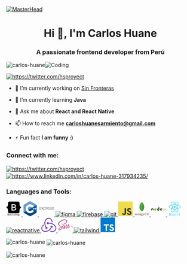 [![MasterHead](https://devtechnosys.com/insights/wp-content/uploads/2022/01/Hire-React-Native.gif)](https://rishavchanda.io)
<h1 align="center">Hi 👋, I'm Carlos Huane</h1>
<h3 align="center">A passionate frontend developer from Perú</h3>
<img align="right" alt="Coding" width="400" src="https://media4.giphy.com/media/v1.Y2lkPTc5MGI3NjExNDE5YzY0Y2QwNTUwMWYzN2EzNGU1NTNkOGQ2YmNmODBkYTMyMTVjOSZjdD1n/qgQUggAC3Pfv687qPC/giphy.gif" >
<p align="left"> <img src="https://komarev.com/ghpvc/?username=carlos-huane&label=Profile%20views&color=0e75b6&style=flat" alt="carlos-huane" /> </p>

<p align="left"> <a href="https://twitter.com/https://twitter.com/hsproyect" target="blank"><img src="https://img.shields.io/twitter/follow/https://twitter.com/hsproyect?logo=twitter&style=for-the-badge" alt="https://twitter.com/hsproyect" /></a> </p>

- 🔭 I’m currently working on [Sin Fronteras](https://github.com/No-Country/s6-06-t-react-native)

- 🌱 I’m currently learning **Java**

- 💬 Ask me about **React and React Native**

- 📫 How to reach me **carloshuanesarmiento@gmail.com**

- ⚡ Fun fact **I am funny :)**

<h3 align="left">Connect with me:</h3>
<p align="left">
<a href="https://twitter.com/hsproyect" target="blank"><img align="center" src="https://raw.githubusercontent.com/rahuldkjain/github-profile-readme-generator/master/src/images/icons/Social/twitter.svg" alt="https://twitter.com/hsproyect" height="30" width="40" /></a>
<a href="https://www.linkedin.com/in/carlos-huane-317934235/" target="blank"><img align="center" src="https://raw.githubusercontent.com/rahuldkjain/github-profile-readme-generator/master/src/images/icons/Social/linked-in-alt.svg" alt="https://www.linkedin.com/in/carlos-huane-317934235/" height="30" width="40" /></a>
</p>

<h3 align="left">Languages and Tools:</h3>
<p align="left"> <a href="https://getbootstrap.com" target="_blank" rel="noreferrer"> <img src="https://raw.githubusercontent.com/devicons/devicon/master/icons/bootstrap/bootstrap-plain-wordmark.svg" alt="bootstrap" width="40" height="40"/> </a> <a href="https://www.w3schools.com/cpp/" target="_blank" rel="noreferrer"> <img src="https://raw.githubusercontent.com/devicons/devicon/master/icons/cplusplus/cplusplus-original.svg" alt="cplusplus" width="40" height="40"/> </a> <a href="https://expressjs.com" target="_blank" rel="noreferrer"> <img src="https://raw.githubusercontent.com/devicons/devicon/master/icons/express/express-original-wordmark.svg" alt="express" width="40" height="40"/> </a> <a href="https://www.figma.com/" target="_blank" rel="noreferrer"> <img src="https://www.vectorlogo.zone/logos/figma/figma-icon.svg" alt="figma" width="40" height="40"/> </a> <a href="https://firebase.google.com/" target="_blank" rel="noreferrer"> <img src="https://www.vectorlogo.zone/logos/firebase/firebase-icon.svg" alt="firebase" width="40" height="40"/> </a> <a href="https://git-scm.com/" target="_blank" rel="noreferrer"> <img src="https://www.vectorlogo.zone/logos/git-scm/git-scm-icon.svg" alt="git" width="40" height="40"/> </a> <a href="https://developer.mozilla.org/en-US/docs/Web/JavaScript" target="_blank" rel="noreferrer"> <img src="https://raw.githubusercontent.com/devicons/devicon/master/icons/javascript/javascript-original.svg" alt="javascript" width="40" height="40"/> </a> <a href="https://www.mongodb.com/" target="_blank" rel="noreferrer"> <img src="https://raw.githubusercontent.com/devicons/devicon/master/icons/mongodb/mongodb-original-wordmark.svg" alt="mongodb" width="40" height="40"/> </a> <a href="https://nodejs.org" target="_blank" rel="noreferrer"> <img src="https://raw.githubusercontent.com/devicons/devicon/master/icons/nodejs/nodejs-original-wordmark.svg" alt="nodejs" width="40" height="40"/> </a> <a href="https://reactjs.org/" target="_blank" rel="noreferrer"> <img src="https://raw.githubusercontent.com/devicons/devicon/master/icons/react/react-original-wordmark.svg" alt="react" width="40" height="40"/> </a> <a href="https://reactnative.dev/" target="_blank" rel="noreferrer"> <img src="https://reactnative.dev/img/header_logo.svg" alt="reactnative" width="40" height="40"/> </a> <a href="https://redux.js.org" target="_blank" rel="noreferrer"> <img src="https://raw.githubusercontent.com/devicons/devicon/master/icons/redux/redux-original.svg" alt="redux" width="40" height="40"/> </a> <a href="https://sass-lang.com" target="_blank" rel="noreferrer"> <img src="https://raw.githubusercontent.com/devicons/devicon/master/icons/sass/sass-original.svg" alt="sass" width="40" height="40"/> </a> <a href="https://tailwindcss.com/" target="_blank" rel="noreferrer"> <img src="https://www.vectorlogo.zone/logos/tailwindcss/tailwindcss-icon.svg" alt="tailwind" width="40" height="40"/> </a> <a href="https://www.typescriptlang.org/" target="_blank" rel="noreferrer"> <img src="https://raw.githubusercontent.com/devicons/devicon/master/icons/typescript/typescript-original.svg" alt="typescript" width="40" height="40"/> </a> </p>

<p><img align="left" src="https://github-readme-stats.vercel.app/api/top-langs?username=carlos-huane&show_icons=true&locale=en&layout=compact" alt="carlos-huane" /></p>

<p>&nbsp;<img align="center" src="https://github-readme-stats.vercel.app/api?username=carlos-huane&show_icons=true&locale=en" alt="carlos-huane" /></p>

<p><img align="center" src="https://github-readme-streak-stats.herokuapp.com/?user=carlos-huane&" alt="carlos-huane" /></p>
